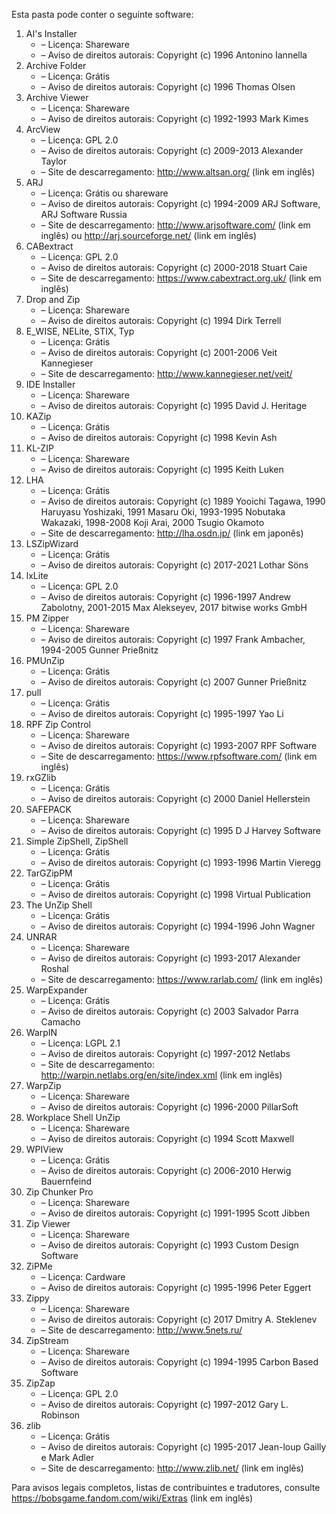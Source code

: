 ﻿Esta pasta pode conter o seguinte software:

1. AI's Installer
   - – Licença: Shareware
   - – Aviso de direitos autorais: Copyright (c) 1996 Antonino Iannella
2. Archive Folder
   - – Licença: Grátis
   - – Aviso de direitos autorais: Copyright (c) 1996 Thomas Olsen
3. Archive Viewer
   - – Licença: Shareware
   - – Aviso de direitos autorais: Copyright (c) 1992-1993 Mark Kimes
4. ArcView
   - – Licença: GPL 2.0
   - – Aviso de direitos autorais: Copyright (c) 2009-2013 Alexander Taylor
   - – Site de descarregamento: http://www.altsan.org/ (link em inglês)
5. ARJ
   - – Licença: Grátis ou shareware
   - – Aviso de direitos autorais: Copyright (c) 1994-2009 ARJ Software, ARJ Software Russia
   - – Site de descarregamento: http://www.arjsoftware.com/ (link em inglês) ou http://arj.sourceforge.net/ (link em inglês)
6. CABextract
   - – Licença: GPL 2.0
   - – Aviso de direitos autorais: Copyright (c) 2000-2018 Stuart Caie
   - – Site de descarregamento: https://www.cabextract.org.uk/ (link em inglês)
7. Drop and Zip
   - – Licença: Shareware
   - – Aviso de direitos autorais: Copyright (c) 1994 Dirk Terrell
8. E_WISE, NELite, STIX, Typ
   - – Licença: Grátis
   - – Aviso de direitos autorais: Copyright (c) 2001-2006 Veit Kannegieser
   - – Site de descarregamento: http://www.kannegieser.net/veit/
9. IDE Installer
   - – Licença: Shareware
   - – Aviso de direitos autorais: Copyright (c) 1995 David J. Heritage
10. KAZip
    - – Licença: Grátis
    - – Aviso de direitos autorais: Copyright (c) 1998 Kevin Ash
11. KL-ZIP
    - – Licença: Shareware
    - – Aviso de direitos autorais: Copyright (c) 1995 Keith Luken
12. LHA
    - – Licença: Grátis
    - – Aviso de direitos autorais: Copyright (c) 1989 Yooichi Tagawa, 1990 Haruyasu Yoshizaki, 1991 Masaru Oki, 1993-1995 Nobutaka Wakazaki, 1998-2008 Koji Arai, 2000 Tsugio Okamoto
    - – Site de descarregamento: http://lha.osdn.jp/ (link em japonês)
13. LSZipWizard
    - – Licença: Grátis
    - – Aviso de direitos autorais: Copyright (c) 2017-2021 Lothar Söns
14. lxLite
    - – Licença: GPL 2.0
    - – Aviso de direitos autorais: Copyright (c) 1996-1997 Andrew Zabolotny, 2001-2015 Max Alekseyev, 2017 bitwise works GmbH
15. PM Zipper
    - – Licença: Shareware
    - – Aviso de direitos autorais: Copyright (c) 1997 Frank Ambacher, 1994-2005 Gunner Prießnitz
16. PMUnZip
    - – Licença: Grátis
    - – Aviso de direitos autorais: Copyright (c) 2007 Gunner Prießnitz
17. pull
    - – Licença: Grátis
    - – Aviso de direitos autorais: Copyright (c) 1995-1997 Yao Li
18. RPF Zip Control
    - – Licença: Shareware
    - – Aviso de direitos autorais: Copyright (c) 1993-2007 RPF Software
    - – Site de descarregamento: https://www.rpfsoftware.com/ (link em inglês)
19. rxGZlib
    - – Licença: Grátis
    - – Aviso de direitos autorais: Copyright (c) 2000 Daniel Hellerstein
20. SAFEPACK
    - – Licença: Shareware
    - – Aviso de direitos autorais: Copyright (c) 1995 D J Harvey Software
21. Simple ZipShell, ZipShell
    - – Licença: Grátis
    - – Aviso de direitos autorais: Copyright (c) 1993-1996 Martin Vieregg
22. TarGZipPM
    - – Licença: Grátis
    - – Aviso de direitos autorais: Copyright (c) 1998 Virtual Publication
23. The UnZip Shell
    - – Licença: Grátis
    - – Aviso de direitos autorais: Copyright (c) 1994-1996 John Wagner
24. UNRAR
    - – Licença: Shareware
    - – Aviso de direitos autorais: Copyright (c) 1993-2017 Alexander Roshal
    - – Site de descarregamento: https://www.rarlab.com/ (link em inglês)
25. WarpExpander
    - – Licença: Grátis
    - – Aviso de direitos autorais: Copyright (c) 2003 Salvador Parra Camacho
26. WarpIN
    - – Licença: LGPL 2.1
    - – Aviso de direitos autorais: Copyright (c) 1997-2012 Netlabs
    - – Site de descarregamento: http://warpin.netlabs.org/en/site/index.xml (link em inglês)
27. WarpZip
    - – Licença: Shareware
    - – Aviso de direitos autorais: Copyright (c) 1996-2000 PillarSoft
28. Workplace Shell UnZip
    - – Licença: Shareware
    - – Aviso de direitos autorais: Copyright (c) 1994 Scott Maxwell
29. WPIView
    - – Licença: Grátis
    - – Aviso de direitos autorais: Copyright (c) 2006-2010 Herwig Bauernfeind
30. Zip Chunker Pro
    - – Licença: Shareware
    - – Aviso de direitos autorais: Copyright (c) 1991-1995 Scott Jibben
31. Zip Viewer
    - – Licença: Shareware
    - – Aviso de direitos autorais: Copyright (c) 1993 Custom Design Software
32. ZiPMe
    - – Licença: Cardware
    - – Aviso de direitos autorais: Copyright (c) 1995-1996 Peter Eggert
33. Zippy
    - – Licença: Shareware
    - – Aviso de direitos autorais: Copyright (c) 2017 Dmitry A. Steklenev
    - – Site de descarregamento: http://www.5nets.ru/
34. ZipStream
    - – Licença: Shareware
    - – Aviso de direitos autorais: Copyright (c) 1994-1995 Carbon Based Software
35. ZipZap
    - – Licença: GPL 2.0
    - – Aviso de direitos autorais: Copyright (c) 1997-2012 Gary L. Robinson
36. zlib
    - – Licença: Grátis
    - – Aviso de direitos autorais: Copyright (c) 1995-2017 Jean-loup Gailly e Mark Adler
    - – Site de descarregamento: http://www.zlib.net/ (link em inglês)

Para avisos legais completos, listas de contribuintes e tradutores, consulte https://bobsgame.fandom.com/wiki/Extras (link em inglês)
